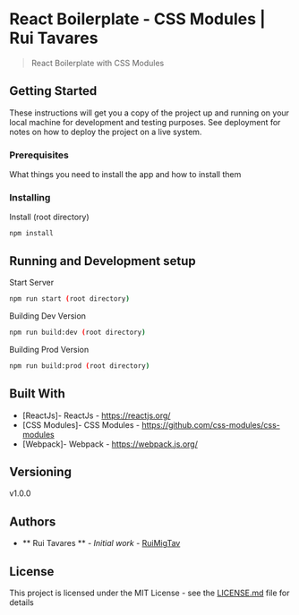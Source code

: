# React Boilerplate - CSS Modules | Rui Tavares

> React Boilerplate with CSS Modules


## Getting Started

These instructions will get you a copy of the project up and running on your local machine for development and testing purposes.
See deployment for notes on how to deploy the project on a live system.


### Prerequisites

What things you need to install the app and how to install them


### Installing

Install (root directory)

```
npm install
```


## Running and Development setup

Start Server

```sh
npm run start (root directory)
```

Building Dev Version

```sh
npm run build:dev (root directory)
```

Building Prod Version

```sh
npm run build:prod (root directory)
```


## Built With

* [ReactJs]- ReactJs - https://reactjs.org/
* [CSS Modules]- CSS Modules - https://github.com/css-modules/css-modules
* [Webpack]- Webpack - https://webpack.js.org/


## Versioning

v1.0.0

## Authors

* ** Rui Tavares ** - *Initial work* - [RuiMigTav](https://github.com/RuiMigTav)

## License

This project is licensed under the MIT License - see the [LICENSE.md](LICENSE.md) file for details

